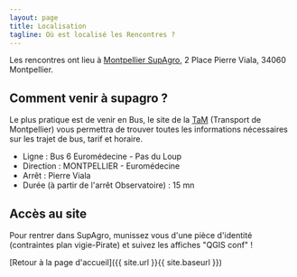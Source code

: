 ```yaml
---
layout: page
title: Localisation
tagline: Où est localisé les Rencontres ?
---
```


Les rencontres ont lieu à [Montpellier SupAgro](https://www.supagro.fr), 2 Place Pierre Viala, 34060 Montpellier.

## Comment venir à supagro ?

Le plus pratique est de venir en Bus, le site de la [TaM](http://www.tam-voyages.com/index.asp) (Transport de Montpellier) vous permettra de trouver toutes les informations nécessaires sur les trajet de bus, tarif et horaire.

* Ligne :  Bus   6    Euromédecine - Pas du Loup
* Direction :  MONTPELLIER - Euromédecine
* Arrêt :  Pierre Viala
* Durée (à partir de l'arrêt Observatoire) : 15 mn

## Accès au site

Pour rentrer dans SupAgro, munissez vous d'une pièce d'identité (contraintes plan vigie-Pirate) et suivez les affiches "QGIS conf" !

[Retour à la page d'accueil]({{ site.url }}{{ site.baseurl }})

